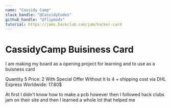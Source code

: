 ```yaml
---
name: "Cassidy Camp"
slack_handle: "@CassidyCodes"
github_handle: "@flipmods"
tutorial: https://jams.hackclub.com/jam/hacker-card
---
```


# CassidyCamp Buisiness Card

I am making my board as a opening project for learning and to use as a buisness card

Quantity 5 Price: 2 With Special Offer Without It Is 4 + shipping cost via DHL Express Worldwide: 17.80$ 

At first I didn't know how to make a pcb however then I followed hack clubs jam on their site and then I learned a whole lot that helped me
